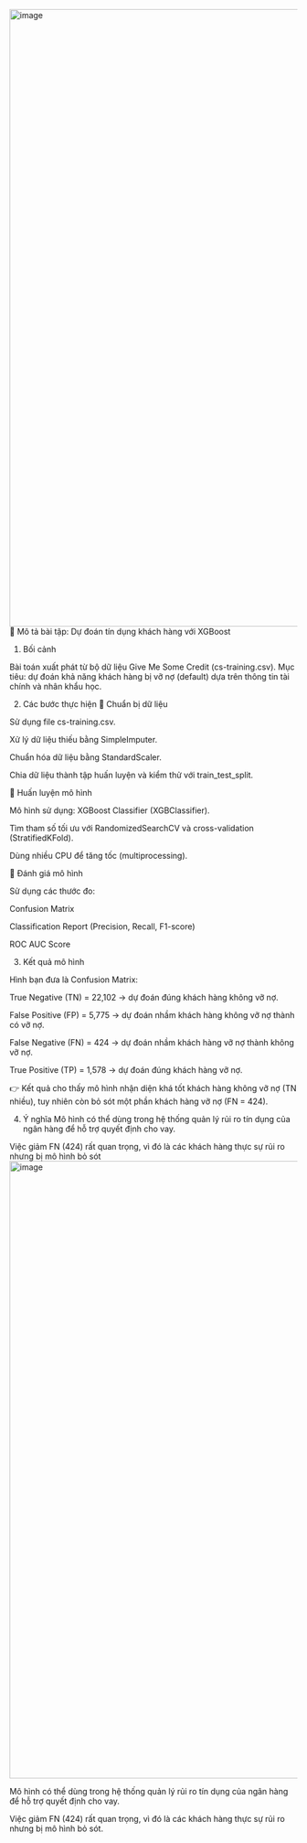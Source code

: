 <img width="1920" height="1080" alt="image" src="https://github.com/user-attachments/assets/49e3f2ed-657a-4f5e-a007-2f06b6d1f4e9" />📌 Mô tả bài tập: Dự đoán tín dụng khách hàng với XGBoost
1. Bối cảnh

Bài toán xuất phát từ bộ dữ liệu Give Me Some Credit (cs-training.csv).
Mục tiêu: dự đoán khả năng khách hàng bị vỡ nợ (default) dựa trên thông tin tài chính và nhân khẩu học.

2. Các bước thực hiện
🔹 Chuẩn bị dữ liệu

Sử dụng file cs-training.csv.

Xử lý dữ liệu thiếu bằng SimpleImputer.

Chuẩn hóa dữ liệu bằng StandardScaler.

Chia dữ liệu thành tập huấn luyện và kiểm thử với train_test_split.

🔹 Huấn luyện mô hình

Mô hình sử dụng: XGBoost Classifier (XGBClassifier).

Tìm tham số tối ưu với RandomizedSearchCV và cross-validation (StratifiedKFold).

Dùng nhiều CPU để tăng tốc (multiprocessing).

🔹 Đánh giá mô hình

Sử dụng các thước đo:

Confusion Matrix

Classification Report (Precision, Recall, F1-score)

ROC AUC Score

3. Kết quả mô hình

Hình bạn đưa là Confusion Matrix:

True Negative (TN) = 22,102 → dự đoán đúng khách hàng không vỡ nợ.

False Positive (FP) = 5,775 → dự đoán nhầm khách hàng không vỡ nợ thành có vỡ nợ.

False Negative (FN) = 424 → dự đoán nhầm khách hàng vỡ nợ thành không vỡ nợ.

True Positive (TP) = 1,578 → dự đoán đúng khách hàng vỡ nợ.

👉 Kết quả cho thấy mô hình nhận diện khá tốt khách hàng không vỡ nợ (TN nhiều), tuy nhiên còn bỏ sót một phần khách hàng vỡ nợ (FN = 424).

4. Ý nghĩa
Mô hình có thể dùng trong hệ thống quản lý rủi ro tín dụng của ngân hàng để hỗ trợ quyết định cho vay.

Việc giảm FN (424) rất quan trọng, vì đó là các khách hàng thực sự rủi ro nhưng bị mô hình bỏ sót
<img width="1920" height="1080" alt="image" src="https://github.com/user-attachments/assets/57f0240a-9143-4400-b195-d563a35921b4" />

Mô hình có thể dùng trong hệ thống quản lý rủi ro tín dụng của ngân hàng để hỗ trợ quyết định cho vay.

Việc giảm FN (424) rất quan trọng, vì đó là các khách hàng thực sự rủi ro nhưng bị mô hình bỏ sót.
